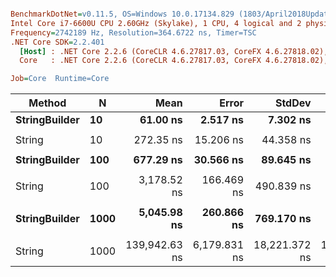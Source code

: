 ``` ini

BenchmarkDotNet=v0.11.5, OS=Windows 10.0.17134.829 (1803/April2018Update/Redstone4)
Intel Core i7-6600U CPU 2.60GHz (Skylake), 1 CPU, 4 logical and 2 physical cores
Frequency=2742189 Hz, Resolution=364.6722 ns, Timer=TSC
.NET Core SDK=2.2.401
  [Host] : .NET Core 2.2.6 (CoreCLR 4.6.27817.03, CoreFX 4.6.27818.02), 64bit RyuJIT  [AttachedDebugger]
  Core   : .NET Core 2.2.6 (CoreCLR 4.6.27817.03, CoreFX 4.6.27818.02), 64bit RyuJIT

Job=Core  Runtime=Core  

```
|        Method |    N |          Mean |        Error |        StdDev |        Median | Ratio | Rank |
|-------------- |----- |--------------:|-------------:|--------------:|--------------:|------:|-----:|
| **StringBuilder** |   **10** |      **61.00 ns** |     **2.517 ns** |      **7.302 ns** |      **56.76 ns** |  **1.00** |    **1** |
|               |      |               |              |               |               |       |      |
|        String |   10 |     272.35 ns |    15.206 ns |     44.358 ns |     263.45 ns |  1.00 |    1 |
|               |      |               |              |               |               |       |      |
| **StringBuilder** |  **100** |     **677.29 ns** |    **30.566 ns** |     **89.645 ns** |     **681.18 ns** |  **1.00** |    **1** |
|               |      |               |              |               |               |       |      |
|        String |  100 |   3,178.52 ns |   166.469 ns |    490.839 ns |   3,116.52 ns |  1.00 |    1 |
|               |      |               |              |               |               |       |      |
| **StringBuilder** | **1000** |   **5,045.98 ns** |   **260.866 ns** |    **769.170 ns** |   **5,015.87 ns** |  **1.00** |    **1** |
|               |      |               |              |               |               |       |      |
|        String | 1000 | 139,942.63 ns | 6,179.831 ns | 18,221.372 ns | 137,344.88 ns |  1.00 |    1 |
